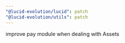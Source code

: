```yaml
---
"@lucid-evolution/lucid": patch
"@lucid-evolution/utils": patch
---
```


improve pay module when dealing with Assets
